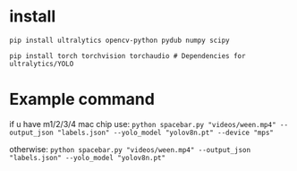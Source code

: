 # install 
`pip install ultralytics opencv-python pydub numpy scipy `

`pip install torch torchvision torchaudio # Dependencies for ultralytics/YOLO`

# Example command
if u have m1/2/3/4 mac chip use: `python spacebar.py "videos/ween.mp4" --output_json "labels.json" --yolo_model "yolov8n.pt" --device "mps"`

otherwise: `python spacebar.py "videos/ween.mp4" --output_json "labels.json" --yolo_model "yolov8n.pt"`
